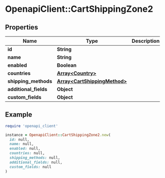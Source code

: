 # OpenapiClient::CartShippingZone2

## Properties

| Name | Type | Description | Notes |
| ---- | ---- | ----------- | ----- |
| **id** | **String** |  | [optional] |
| **name** | **String** |  | [optional] |
| **enabled** | **Boolean** |  | [optional] |
| **countries** | [**Array&lt;Country&gt;**](Country.md) |  | [optional] |
| **shipping_methods** | [**Array&lt;CartShippingMethod&gt;**](CartShippingMethod.md) |  | [optional] |
| **additional_fields** | **Object** |  | [optional] |
| **custom_fields** | **Object** |  | [optional] |

## Example

```ruby
require 'openapi_client'

instance = OpenapiClient::CartShippingZone2.new(
  id: null,
  name: null,
  enabled: null,
  countries: null,
  shipping_methods: null,
  additional_fields: null,
  custom_fields: null
)
```

